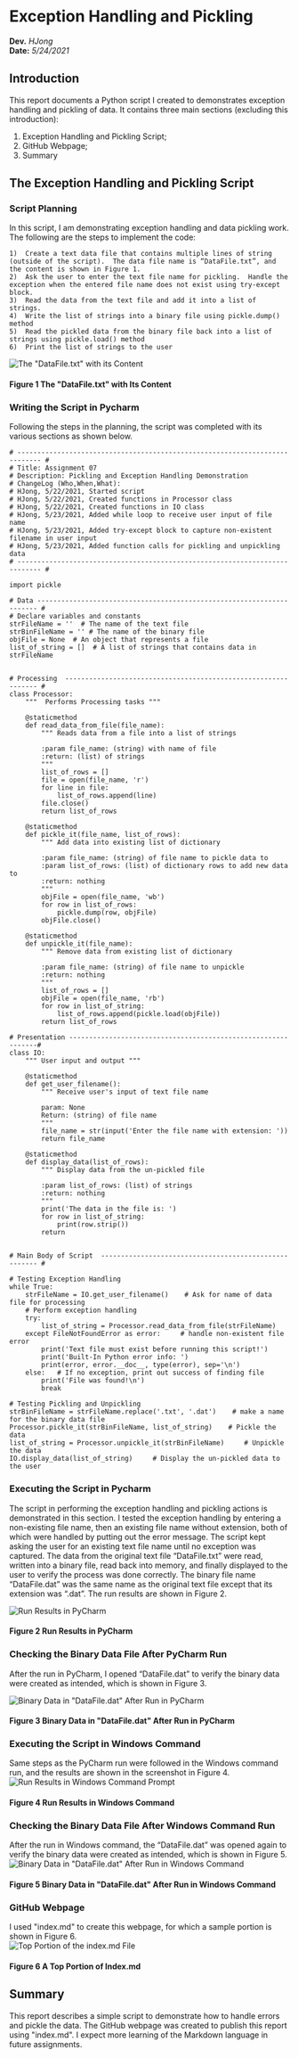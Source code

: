 # Exception Handling and Pickling
**Dev.** *HJong*  
**Date:** *5/24/2021*
## Introduction
This report documents a Python script I created to demonstrates exception handling and pickling of data.  It contains three main sections (excluding this introduction):
1)	Exception Handling and Pickling Script;
2)	GitHub Webpage;
3)	Summary
## The Exception Handling and Pickling Script
### Script Planning
In this script, I am demonstrating exception handling and data pickling work.   The following are the steps to implement the code:
```
1)	Create a text data file that contains multiple lines of string (outside of the script).  The data file name is “DataFile.txt”, and the content is shown in Figure 1.
2)	Ask the user to enter the text file name for pickling.  Handle the exception when the entered file name does not exist using try-except block.
3)	Read the data from the text file and add it into a list of strings.
4)	Write the list of strings into a binary file using pickle.dump() method
5)	Read the pickled data from the binary file back into a list of strings using pickle.load() method
6)	Print the list of strings to the user
```

![The "DataFile.txt" with its Content](https://uwp-h2021.github.io/IntroToProg-Python-Mod07/FIgure%209.png "The DataFile.txt with Its Content")

#### Figure 1 The "DataFile.txt" with Its Content
### Writing the Script in Pycharm
Following the steps in the planning, the script was completed with its various sections as shown below.

```
# ---------------------------------------------------------------------------- #
# Title: Assignment 07
# Description: Pickling and Exception Handling Demonstration
# ChangeLog (Who,When,What):
# HJong, 5/22/2021, Started script
# HJong, 5/22/2021, Created functions in Processor class
# HJong, 5/22/2021, Created functions in IO class
# HJong, 5/23/2021, Added while loop to receive user input of file name
# HJong, 5/23/2021, Added try-except block to capture non-existent filename in user input
# HJong, 5/23/2021, Added function calls for pickling and unpickling data
# ---------------------------------------------------------------------------- #

import pickle

# Data ---------------------------------------------------------------------- #
# Declare variables and constants
strFileName = ''  # The name of the text file
strBinFileName = '' # The name of the binary file
objFile = None  # An object that represents a file
list_of_string = []  # A list of strings that contains data in strFileName


# Processing  --------------------------------------------------------------- #
class Processor:
    """  Performs Processing tasks """

    @staticmethod
    def read_data_from_file(file_name):
        """ Reads data from a file into a list of strings

        :param file_name: (string) with name of file
        :return: (list) of strings
        """
        list_of_rows = []
        file = open(file_name, 'r')
        for line in file:
            list_of_rows.append(line)
        file.close()
        return list_of_rows

    @staticmethod
    def pickle_it(file_name, list_of_rows):
        """ Add data into existing list of dictionary

        :param file_name: (string) of file name to pickle data to
        :param list_of_rows: (list) of dictionary rows to add new data to
        :return: nothing
        """
        objFile = open(file_name, 'wb')
        for row in list_of_rows:
            pickle.dump(row, objFile)
        objFile.close()

    @staticmethod
    def unpickle_it(file_name):
        """ Remove data from existing list of dictionary

        :param file_name: (string) of file name to unpickle
        :return: nothing
        """
        list_of_rows = []
        objFile = open(file_name, 'rb')
        for row in list_of_string:
            list_of_rows.append(pickle.load(objFile))
        return list_of_rows

# Presentation --------------------------------------------------------------#
class IO:
    """ User input and output """

    @staticmethod
    def get_user_filename():
        """ Receive user's input of text file name

        param: None
        Return: (string) of file name
        """
        file_name = str(input('Enter the file name with extension: '))
        return file_name

    @staticmethod
    def display_data(list_of_rows):
        """ Display data from the un-pickled file

        :param list_of_rows: (list) of strings
        :return: nothing
        """
        print('The data in the file is: ')
        for row in list_of_string:
            print(row.strip())
        return


# Main Body of Script  ------------------------------------------------------ #

# Testing Exception Handling
while True:
    strFileName = IO.get_user_filename()    # Ask for name of data file for processing
    # Perform exception handling
    try:
        list_of_string = Processor.read_data_from_file(strFileName)
    except FileNotFoundError as error:     # handle non-existent file error
        print('Text file must exist before running this script!')
        print('Built-In Python error info: ')
        print(error, error.__doc__, type(error), sep='\n')
    else:   # If no exception, print out success of finding file
        print('File was found!\n')
        break

# Testing Pickling and Unpickling
strBinFileName = strFileName.replace('.txt', '.dat')    # make a name for the binary data file
Processor.pickle_it(strBinFileName, list_of_string)    # Pickle the data
list_of_string = Processor.unpickle_it(strBinFileName)     # Unpickle the data
IO.display_data(list_of_string)     # Display the un-pickled data to the user
```
### Executing the Script in Pycharm
The script in performing the exception handling and pickling actions is demonstrated in this section.  I tested the exception handling by entering a non-existing file name, then an existing file name without extension, both of which were handled by putting out the error message.  The script kept asking the user for an existing text file name until no exception was captured.  The data from the original text file “DataFile.txt” were read, written into a binary file, read back into memory, and finally displayed to the user to verify the process was done correctly.  The binary file name “DataFile.dat” was the same name as the original text file except that its extension was “.dat”.  The run results are shown in Figure 2.

![Run Results in PyCharm](https://uwp-h2021.github.io/IntroToProg-Python-Mod07/Figure%2015.png "Run Results in PyCharm")
#### Figure 2  Run Results in PyCharm
### Checking the Binary Data File After PyCharm Run
After the run in PyCharm, I opened “DataFile.dat” to verify the binary data were created as intended, which is shown in Figure 3.

![Binary Data in "DataFile.dat" After Run in PyCharm](https://uwp-h2021.github.io/IntroToProg-Python-Mod07/Figure%2016.png "Binary Data in DataFile.dat After Run in PyCharm")
#### Figure 3  Binary Data in "DataFile.dat" After Run in PyCharm
### Executing the Script in Windows Command
Same steps as the PyCharm run were followed in the Windows command run, and the results are shown in the screenshot in Figure 4.  
![Run Results in Windows Command Prompt](https://uwp-h2021.github.io/IntroToProg-Python-Mod07/Figure%2017.png "Run Results in Windows Command")
#### Figure 4  Run Results in Windows Command

### Checking the Binary Data File After Windows Command Run
After the run in Windows command, the “DataFile.dat” was opened again to verify the binary data were created as intended, which is shown in Figure 5.  
![Binary Data in "DataFile.dat" After Run in Windows Command](https://uwp-h2021.github.io/IntroToProg-Python-Mod07/Figure%2018.png "Binary Data in DataFile.dat After Run in Windows Command")
#### Figure 5  Binary Data in "DataFile.dat" After Run in Windows Command
### GitHub Webpage
I used "index.md" to create this webpage, for which a sample portion is shown in Figure 6.  
![Top Portion of the index.md File](https://uwp-h2021.github.io/IntroToProg-Python-Mod07/Figure%2019.png "Top Portion of the Index.md File")
#### Figure 6 A Top Portion of Index.md

## Summary
This report describes a simple script to demonstrate how to handle errors and pickle the data.  The GitHub webpage was created to publish this report using "index.md".  I expect more learning of the Markdown language in future assignments.
